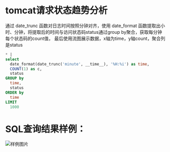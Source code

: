 # tomcat请求状态趋势分析

通过 date_trunc 函数对日志时间按照分钟对齐，使用 date_format 函数提取出小时、分钟，将提取后的时间与访问状态码status通过group by聚合，获取每分钟每个状态码的count值，
最后使用流图展示数据，x轴为time，y轴count，聚合列是status


```SQL
* |
select
  date_format(date_trunc('minute', __time__), '%H:%i') as time,
  COUNT(1) as c,
  status
GROUP by
  time,
  status
ORDER by
  time
LIMIT
  1000
```

# SQL查询结果样例：

![样例图片](http://slsconsole.oss-cn-hangzhou.aliyuncs.com/sql_sample/1584591439516%5BTomcat%5D%20Access%20logs_bruce-docker-test1542016396000%20(2).png)